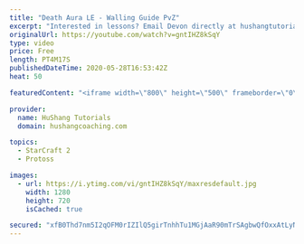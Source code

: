 ```yaml
---
title: "Death Aura LE - Walling Guide PvZ"
excerpt: "Interested in lessons? Email Devon directly at hushangtutorials@outlook.com ------------------------------------------------------------------------------------------------------- Want to support HuShang Tutorials directly? Patreon is a website where you can contribute a monthly donation that will help"
originalUrl: https://youtube.com/watch?v=gntIHZ8kSqY
type: video
price: Free
length: PT4M17S
publishedDateTime: 2020-05-28T16:53:42Z
heat: 50

featuredContent: "<iframe width=\"800\" height=\"500\" frameborder=\"0\" src=\"https://www.youtube.com/embed/gntIHZ8kSqY\" allow=\"accelerometer; autoplay; encrypted-media; gyroscope; picture-in-picture\" allowfullscreen></iframe>"

provider:
  name: HuShang Tutorials
  domain: hushangcoaching.com

topics:
  - StarCraft 2
  - Protoss

images:
  - url: https://i.ytimg.com/vi/gntIHZ8kSqY/maxresdefault.jpg
    width: 1280
    height: 720
    isCached: true

secured: "xfB0Thd7nm5I2qOFM0rIZIlQ5girTnhhTu1MGjAaR90mTrSAgbwQfOxxAtLyNNi+gYwV2AKefpTvHa73diD9I/Ij7Aa1CpW0vYnRuCJLF4VTf5S2ykVlxE1JM6jTWHmiHfgRlnw9pM9UN2MsNojS6bw/PZj0HbjS7vaURltmQg5v4/F0wVQDOwyKxK/9XhmzI8lc+9IDVSNYkoSqecxXqlKxbhDOK1mBAKZzZue/8i4Roq6el3hsFSnVd0Up/vsqlbfYDM/+GgmtV76xJJgtyZaGpMsTd4FWXZ8d5UAM4DUjNkkbqS9rz+WBR82RKMqo5piBun5iVFuR+99NjM8kQU32xCLKEQ8mu4FRBcRdb1/RFMxI0AXnSvSm9MbW9irv5pdmVse/bUgIZMZsh+XWIYDy51LFJ+JI7AbxBw+MLQI=;8PC4BQR/VrG2UdIMgi/7vA=="
---
```


